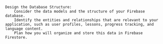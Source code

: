     Design the Database Structure:
        Consider the data models and the structure of your Firebase database.
        Identify the entities and relationships that are relevant to your application, such as user profiles, lessons, progress tracking, and language content.
        Plan how you will organize and store this data in Firebase Firestore.